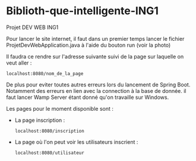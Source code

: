 # Biblioth-que-intelligente-ING1
Projet DEV WEB ING1

Pour lancer le site internet, il faut dans un premier temps lancer le fichier ProjetDevWebApplication.java à l'aide du bouton run (voir la photo)

Il faudra ce rendre sur l'adresse suivante suivi de la page sur laquelle on veut aller :

    localhost:8080/nom_de_la_page

De plus pour eviter toutes autres erreurs lors du lancement de Spring Boot. Notamment des erreurs en lien avec la connection à la base de donnée. 
il faut lancer Wamp Server étant donné qu'on travaille sur Windows.

Les pages pour le moment disponible sont :

- La page inscription :

      localhost:8080/inscription

- La page où l'on peut voir les utilisateurs inscrient :

      localhost:8080/utilisateur

  
